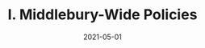 ---
slug: "/pages/ii-ug-college-policies/faculty/faculty_rules"
date: "2021-05-01"
title: "I. Middlebury-Wide Policies"
---